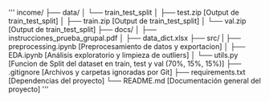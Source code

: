 
'''
income/
├── data/
│   └── train_test_split
│       ├── test.zip [Output de train_test_split]
│       ├── train.zip [Output de train_test_split]
│       └── val.zip [Output de train_test_split]
├── docs/
│   ├── instrucciones_prueba_grupal.pdf
│   ├── data_dict.xlsx
├── src/
|   ├── preprocessing.ipynb [Preprocesamiento de datos y exportacion]
│   ├── EDA.ipynb [Análisis exploratorio y limpieza de outliers]
│   └── utils.py [Funcion de Split del dataset en train, test y val (70%, 15%, 15%)]
├── .gitignore [Archivos y carpetas ignoradas por Git]
├── requirements.txt [Dependencias del proyecto]
└── README.md [Documentación general del proyecto]
'''
